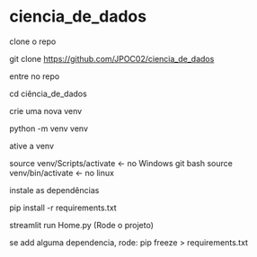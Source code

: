 # ciencia_de_dados

clone o repo

git clone https://github.com/JPOC02/ciencia_de_dados


entre no repo

cd ciência_de_dados


crie uma nova venv

python -m venv venv

ative a venv

source venv/Scripts/activate <- no Windows git bash
source venv/bin/activate <- no linux

instale as dependências

pip install -r requirements.txt

streamlit run Home.py (Rode o projeto)

se add alguma dependencia, rode:
pip freeze > requirements.txt
